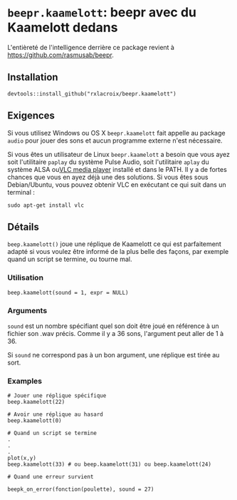 `beepr.kaamelott`: beepr avec du Kaamelott dedans
========================================================

L'entièreté de l'intelligence derrière ce package revient à https://github.com/rasmusab/beepr.



Installation
----------------


```
devtools::install_github("rxlacroix/beepr.kaamelott")
```

Exigences
---------------

Si vous utilisez Windows ou OS X `beepr.kaamelott` fait appelle au package `audio` pour jouer des sons et aucun programme externe n'est nécessaire.

Si vous êtes un utilisateur de Linux `beepr.kaamelott` a besoin que vous ayez soit l'utilitaire `paplay` du système Pulse Audio, soit l'utilitaire `aplay` du système ALSA ou[VLC media player](http://www.videolan.org/vlc/index.html) installé et dans le PATH. Il y a de fortes chances que vous en ayez déjà une des solutions. Si vous êtes sous Debian/Ubuntu, vous pouvez obtenir VLC en exécutant ce qui suit dans un terminal :

```
sudo apt-get install vlc
```

Détails
------------

`beep.kaamelott()` joue une réplique de Kaamelott ce qui est parfaitement adapté si vous voulez être informé de la plus belle des façons, par exemple quand un script se termine, ou tourne mal.  

### Utilisation

`beep.kaamelott(sound = 1, expr = NULL)`

### Arguments

`sound`  est un nombre spécifiant quel son doit être joué en référence à un fichier son .wav précis. Comme il y a 36 sons, l'argument peut aller de 1 à 36.


Si `sound` ne correspond pas à un bon argument, une réplique est tirée au sort.


### Examples

```
# Jouer une réplique spécifique
beep.kaamelott(22)

# Avoir une réplique au hasard
beep.kaamelott(0)

# Quand un script se termine
.
.
.
plot(x,y)
beep.kaamelott(33) # ou beep.kaamelott(31) ou beep.kaamelott(24) 

# Quand une erreur survient

beepk_on_error(fonction(poulette), sound = 27)
```
